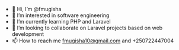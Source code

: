 - 👋 Hi, I’m @fmugisha
- 👀 I’m interested in software engineering
- 🌱 I’m currently learning PHP and Laravel
- 💞️ I’m looking to collaborate on Laravel projects based on web development
- 📫 How to reach me fmugisha10@gmail.com and +250722447004

<!---
fmugisha/fmugisha is a ✨ special ✨ repository because its `README.md` (this file) appears on your GitHub profile.
You can click the Preview link to take a look at your changes.
--->
